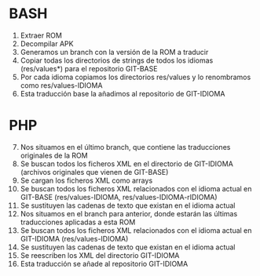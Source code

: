 # BASH

1.  Extraer ROM
2.  Decompilar APK
3.  Generamos un branch con la versión de la ROM a traducir
4.  Copiar todas los directorios de strings de todos los idiomas (res/values*) para el repositorio GIT-BASE
5.  Por cada idioma copiamos los directorios res/values y lo renombramos como res/values-IDIOMA
6.  Esta traducción base la añadimos al repositorio de GIT-IDIOMA

# PHP

7.  Nos situamos en el último branch, que contiene las traducciones originales de la ROM
7.  Se buscan todos los ficheros XML en el directorio de GIT-IDIOMA (archivos originales que vienen de GIT-BASE)
8.  Se cargan los ficheros XML como arrays
9.  Se buscan todos los ficheros XML relacionados con el idioma actual en GIT-BASE (res/values-IDIOMA, res/values-IDIOMA-rIDIOMA)
10. Se sustituyen las cadenas de texto que existan en el idioma actual
12. Nos situamos en el branch para anterior, donde estarán las últimas traducciones aplicadas a esta ROM
13. Se buscan todos los ficheros XML relacionados con el idioma actual en GIT-IDIOMA (res/values-IDIOMA)
14. Se sustituyen las cadenas de texto que existan en el idioma actual
15. Se reescriben los XML del directorio GIT-IDIOMA
16. Esta traducción se añade al repositorio GIT-IDIOMA
